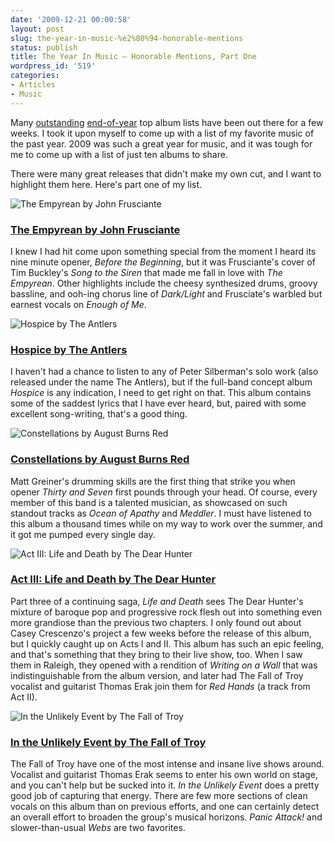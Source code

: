 ```yaml
---
date: '2009-12-21 00:00:58'
layout: post
slug: the-year-in-music-%e2%80%94-honorable-mentions
status: publish
title: The Year In Music — Honorable Mentions, Part One
wordpress_id: '519'
categories:
- Articles
- Music
---
```


Many [outstanding][pitchfork-top50] [end-of-year][spin-top40] top album lists have been out there for a few weeks. I took it upon myself to come up with a list of my favorite music of the past year. 2009 was such a great year for music, and it was tough for me to come up with a list of just ten albums to share. 

[pitchfork-top50]: http://pitchfork.com/features/staff-lists/7744-the-top-50-albums-of-2009/
[spin-top40]: http://www.spin.com/gallery/40-best-albums-2009

There were many great releases that didn't make my own cut, and I want to highlight them here. Here's part one of my list.

![The Empyrean by John Frusciante](http://www.thomasupton.com/images/album/john-frusciante_the-empyrean_2009.jpg)

### [The Empyrean by John Frusciante](http://www.last.fm/music/John+Frusciante)

I knew I had hit come upon something special from the moment I heard its nine minute opener, *Before the Beginning*, but it was Frusciante's cover of Tim Buckley's *Song to the Siren* that made me fall in love with *The Empyrean*. Other highlights include the cheesy synthesized drums, groovy bassline, and ooh-ing chorus line of *Dark/Light* and Frusciate's warbled but earnest vocals on *Enough of Me*.

![Hospice by The Antlers](http://www.thomasupton.com/images/album/the-antlers_hospice_2009.jpg)

### [Hospice by The Antlers](http://www.last.fm/music/The+Antlers/Hospice)

I haven't had a chance to listen to any of Peter Silberman's solo work (also released under the name The Antlers), but if the full-band concept album *Hospice* is any indication, I need to get right on that. This album contains some of the saddest lyrics that I have ever heard, but, paired with some excellent song-writing, that's a good thing.

![Constellations by August Burns Red](http://www.thomasupton.com/images/album/august-burns-red_constellations_2009.jpg)

### [Constellations by August Burns Red](http://www.last.fm/music/August+Burns+Red/Constellations)

Matt Greiner's drumming skills are the first thing that strike you when opener *Thirty and Seven* first pounds through your head. Of course, every member of this band is a talented musician, as showcased on such standout tracks as *Ocean of Apathy* and *Meddler*. I must have listened to this album a thousand times while on my way to work over the summer, and it got me pumped every single day.

![Act III: Life and Death by The Dear Hunter](http://www.thomasupton.com/images/album/the-dear-hunter_life-and-death_2009.jpg)

### [Act III: Life and Death by The Dear Hunter](http://www.last.fm/music/The+Dear+Hunter)

Part three of a continuing saga, *Life and Death* sees The Dear Hunter's mixture of baroque pop and progressive rock flesh out into something even more grandiose than the previous two chapters. I only found out about Casey Crescenzo's project a few weeks before the release of this album, but I quickly caught up on Acts I and II. This album has such an epic feeling, and that's something that they bring to their live show, too. When I saw them in Raleigh, they opened with a rendition of *Writing on a Wall* that was indistinguishable from the album version, and later had The Fall of Troy vocalist and guitarist Thomas Erak join them for *Red Hands* (a track from Act II).

![In the Unlikely Event by The Fall of Troy](http://www.thomasupton.com/images/album/the-fall-of-troy_in-the-unlikely-event_2009.jpg)

### [In the Unlikely Event by The Fall of Troy](http://www.last.fm/music/The+Fall+of+Troy/In+the+Unlikely+Event)

The Fall of Troy have one of the most intense and insane live shows around. Vocalist and guitarist Thomas Erak seems to enter his own world on stage, and you can't help but be sucked into it. *In the Unlikely Event* does a pretty good job of capturing that energy. There are few more sections of clean vocals on this album than on previous efforts, and one can certainly detect an overall effort to broaden the group's musical horizons. *Panic Attack!* and slower-than-usual *Webs* are two favorites.

